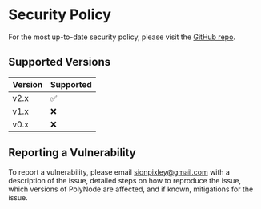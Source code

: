 # Security Policy

For the most up-to-date security policy, please visit the [GitHub repo](https://github.com/sionpixley/PolyNode).

## Supported Versions

| Version | Supported          |
| ------- | ------------------ |
| v2.x    | :white_check_mark: |
| v1.x    | :x:                |
| v0.x    | :x:                |

## Reporting a Vulnerability

To report a vulnerability, please email sionpixley@gmail.com with a description of the issue, detailed steps on how to reproduce the issue, which versions of PolyNode are affected, and if known, mitigations for the issue.
